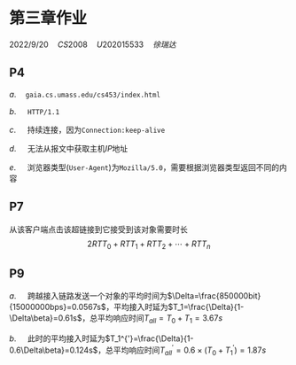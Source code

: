 # 第三章作业

$2022/9/20\quad CS2008\quad U202015533\quad 徐瑞达$

## P4

$a.\quad$`gaia.cs.umass.edu/cs453/index.html`

$b.\quad$ `HTTP/1.1`

$c.\quad$ 持续连接，因为`Connection:keep-alive`

$d.\quad$ 无法从报文中获取主机$IP$地址

$e.\quad$ 浏览器类型(`User-Agent`)为`Mozilla/5.0`，需要根据浏览器类型返回不同的内容

## P7

从该客户端点击该超链接到它接受到该对象需要时长$$2RTT_0+RTT_1+RTT_2+\cdots+RTT_n$$

## P9

$a.\quad$ 跨越接入链路发送一个对象的平均时间为$\Delta=\frac{850000bit}{15000000bps}=0.0567s$，平均接入时延为$T_1=\frac{\Delta}{1-\Delta\beta}=0.61s$，总平均响应时间$T_{all}=T_0+T_1=3.67s$

$b.\quad$ 此时的平均接入时延为$T_1^{'}=\frac{\Delta}{1-0.6\Delta\beta}=0.124s$，总平均响应时间$T_{all}^{'}=0.6\times(T_0+T_1^{'})=1.87s$